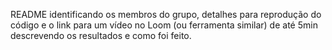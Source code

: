 README identificando os membros
do grupo, detalhes para reprodução do código e o link para um vídeo no Loom
(ou ferramenta similar) de até 5min descrevendo os resultados e como foi
feito.
